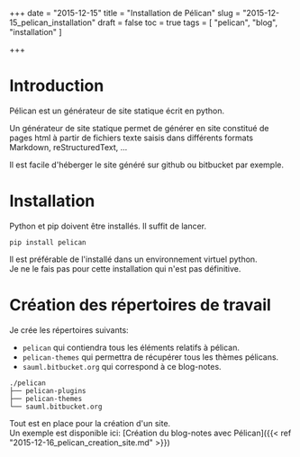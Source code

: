 ﻿+++
date = "2015-12-15"
title = "Installation de Pélican"
slug = "2015-12-15_pelican_installation"
draft = false
toc = true
tags = [ "pelican", "blog", "installation" ]

+++

# Introduction

Pélican est un générateur de site statique écrit en python.

Un générateur de site statique permet de générer en site constitué de pages 
html à partir de fichiers texte saisis dans différents formats Markdown, 
reStructuredText, ... 

Il est facile d'héberger le site généré sur github ou bitbucket par exemple.

# Installation

Python et pip doivent être installés.
Il suffit de lancer.  

```
pip install pelican
```
        
Il est préférable de l'installé dans un environnement virtuel 
python.  
Je ne le fais pas pour cette installation qui n'est pas définitive.

# Création des répertoires de travail

Je crée les répertoires suivants:

* `pelican` qui contiendra tous les éléments relatifs à pélican.  
* `pelican-themes` qui permettra de récupérer tous les thèmes pélicans.  
* `sauml.bitbucket.org` qui correspond à ce blog-notes.  

```
./pelican
├── pelican-plugins
├── pelican-themes
└── sauml.bitbucket.org
```

Tout est en place pour la création d'un site.  
Un exemple est disponible ici: [Création du blog-notes avec Pélican]({{< ref "2015-12-16_pelican_creation_site.md" >}})  

